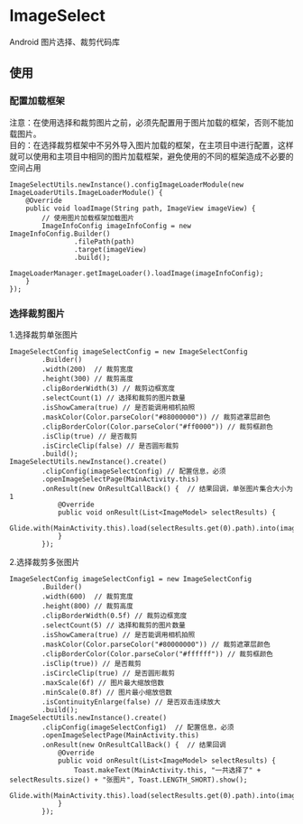 # ImageSelect
Android 图片选择、裁剪代码库

## 使用
### 配置加载框架
注意：在使用选择和裁剪图片之前，必须先配置用于图片加载的框架，否则不能加载图片。  
目的：在选择裁剪框架中不另外导入图片加载的框架，在主项目中进行配置，这样就可以使用和主项目中相同的图片加载框架，避免使用的不同的框架造成不必要的空间占用

    ImageSelectUtils.newInstance().configImageLoaderModule(new ImageLoaderUtils.ImageLoaderModule() {
        @Override
        public void loadImage(String path, ImageView imageView) {
            // 使用图片加载框架加载图片
            ImageInfoConfig imageInfoConfig = new ImageInfoConfig.Builder()
                    .filePath(path)
                    .target(imageView)
                    .build();
            ImageLoaderManager.getImageLoader().loadImage(imageInfoConfig);
        }
    });

### 选择裁剪图片
1.选择裁剪单张图片

    ImageSelectConfig imageSelectConfig = new ImageSelectConfig
            .Builder()
            .width(200)  // 裁剪宽度
            .height(300) // 裁剪高度
            .clipBorderWidth(3) // 裁剪边框宽度
            .selectCount(1) // 选择和裁剪的图片数量
            .isShowCamera(true) // 是否能调用相机拍照
            .maskColor(Color.parseColor("#88000000")) // 裁剪遮罩层颜色
            .clipBorderColor(Color.parseColor("#ff0000")) // 裁剪框颜色
            .isClip(true) // 是否裁剪
            .isCircleClip(false) // 是否圆形裁剪
            .build();
    ImageSelectUtils.newInstance().create()
            .clipConfig(imageSelectConfig) // 配置信息，必须
            .openImageSelectPage(MainActivity.this)
            .onResult(new OnResultCallBack() {  // 结果回调，单张图片集合大小为1
                @Override
                public void onResult(List<ImageModel> selectResults) {
                    Glide.with(MainActivity.this).load(selectResults.get(0).path).into(imageView);
                }
            });
            
2.选择裁剪多张图片

    ImageSelectConfig imageSelectConfig1 = new ImageSelectConfig
            .Builder()
            .width(600)  // 裁剪宽度
            .height(800) // 裁剪高度
            .clipBorderWidth(0.5f) // 裁剪边框宽度
            .selectCount(5) // 选择和裁剪的图片数量
            .isShowCamera(true) // 是否能调用相机拍照
            .maskColor(Color.parseColor("#80000000")) // 裁剪遮罩层颜色
            .clipBorderColor(Color.parseColor("#ffffff")) // 裁剪框颜色
            .isClip(true)) // 是否裁剪
            .isCircleClip(true) // 是否圆形裁剪
            .maxScale(6f) // 图片最大缩放倍数
            .minScale(0.8f) // 图片最小缩放倍数
            .isContinuityEnlarge(false) // 是否双击连续放大
            .build();
    ImageSelectUtils.newInstance().create()
            .clipConfig(imageSelectConfig1)  // 配置信息，必须
            .openImageSelectPage(MainActivity.this)
            .onResult(new OnResultCallBack() {  // 结果回调
                @Override
                public void onResult(List<ImageModel> selectResults) {
                    Toast.makeText(MainActivity.this, "一共选择了" + selectResults.size() + "张图片", Toast.LENGTH_SHORT).show();
                    Glide.with(MainActivity.this).load(selectResults.get(0).path).into(imageView);
                }
            });
